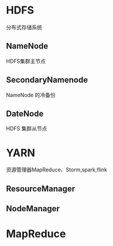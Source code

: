 # HDFS

分布式存储系统

## NameNode

HDFS集群主节点

##  SecondaryNamenode

NameNode 的冷备份

## DateNode

HDFS 集群从节点 

# YARN

资源管理器MapReduce、Storm,spark,flink

## ResourceManager



## NodeManager

# MapReduce

